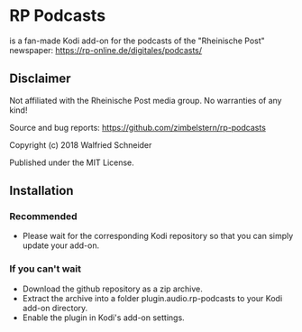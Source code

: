 # RP Podcasts

is a fan-made Kodi add-on for the podcasts of the "Rheinische Post" newspaper:
https://rp-online.de/digitales/podcasts/

## Disclaimer

Not affiliated with the Rheinische Post media group. No warranties of any kind!

Source and bug reports: https://github.com/zimbelstern/rp-podcasts

Copyright (c) 2018 Walfried Schneider

Published under the MIT License.

## Installation
### Recommended
- Please wait for the corresponding Kodi repository so that you can simply update your add-on.

### If you can't wait
- Download the github repository as a zip archive.
- Extract the archive into a folder plugin.audio.rp-podcasts to your Kodi add-on directory.
- Enable the plugin in Kodi's add-on settings.


